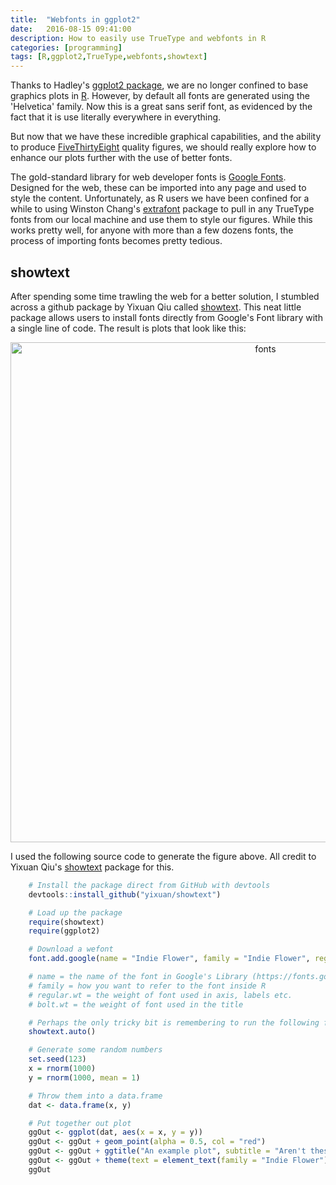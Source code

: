 ```yaml
---
title:  "Webfonts in ggplot2"
date:   2016-08-15 09:41:00
description: How to easily use TrueType and webfonts in R
categories: [programming]
tags: [R,ggplot2,TrueType,webfonts,showtext]
---
```


Thanks to Hadley's [ggplot2 package](https://github.com/hadley/ggplot2), we are no longer confined to base graphics plots in [R](https://www.r-project.org/). However, by default all fonts are generated using the 'Helvetica' family. Now this is a great sans serif font, as evidenced by the fact that it is use literally everywhere in everything.

But now that we have these incredible graphical capabilities, and the ability to produce [FiveThirtyEight](http://fivethirtyeight.com/features/our-47-weirdest-charts-from-2015/) quality figures, we should really explore how to enhance our plots further with the use of better fonts.

The gold-standard library for web developer fonts is [Google Fonts](https://fonts.google.com/). Designed for the web, these can be imported into any page and used to style the content. Unfortunately, as R users we have been confined for a while to using Winston Chang's [extrafont](https://github.com/wch/extrafont) package to pull in any TrueType fonts from our local machine and use them to style our figures. While this works pretty well, for anyone with more than a few dozens fonts, the process of importing fonts becomes pretty tedious.

## showtext

After spending some time trawling the web for a better solution, I stumbled across a github package by Yixuan Qiu called [showtext](https://github.com/yixuan/showtext). This neat little package allows users to install fonts directly from Google's Font library with a single line of code. The result is plots that look like this:

<center><img src="/assets/images/fonts.jpg" alt="fonts" style="width: 800px;"/></center>

I used the following source code to generate the figure above. All credit to Yixuan Qiu's [showtext](https://github.com/yixuan/showtext) package for this.

```r
    # Install the package direct from GitHub with devtools
    devtools::install_github("yixuan/showtext")

    # Load up the package
    require(showtext)
    require(ggplot2)

    # Download a wefont
    font.add.google(name = "Indie Flower", family = "Indie Flower", regular.wt = 400, bold.wt = 700)

    # name = the name of the font in Google's Library (https://fonts.google.com)
    # family = how you want to refer to the font inside R
    # regular.wt = the weight of font used in axis, labels etc.
    # bolt.wt = the weight of font used in the title

    # Perhaps the only tricky bit is remembering to run the following function to enable webfonts
    showtext.auto()

    # Generate some random numbers
    set.seed(123)
    x = rnorm(1000)
    y = rnorm(1000, mean = 1)

    # Throw them into a data.frame
    dat <- data.frame(x, y)

    # Put together out plot
    ggOut <- ggplot(dat, aes(x = x, y = y))
    ggOut <- ggOut + geom_point(alpha = 0.5, col = "red")
    ggOut <- ggOut + ggtitle("An example plot", subtitle = "Aren't these fonts great?")
    ggOut <- ggOut + theme(text = element_text(family = "Indie Flower"))
    ggOut
```
